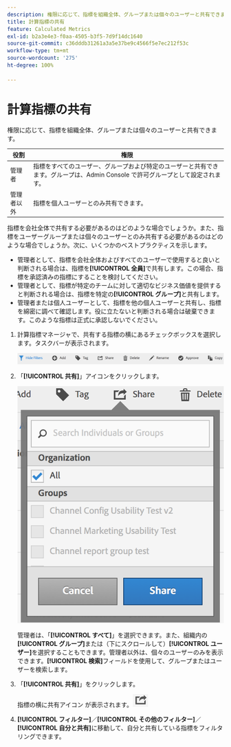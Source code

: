 ```yaml
---
description: 権限に応じて、指標を組織全体、グループまたは個々のユーザーと共有できます。
title: 計算指標の共有
feature: Calculated Metrics
exl-id: b2a3e4e3-f0aa-4505-b3f5-7d9f14dc1640
source-git-commit: c36dddb31261a3a5e37be9c4566f5e7ec212f53c
workflow-type: tm+mt
source-wordcount: '275'
ht-degree: 100%

---
```


# 計算指標の共有

権限に応じて、指標を組織全体、グループまたは個々のユーザーと共有できます。

| 役割 | 権限 |
|---|---|
| 管理者 | 指標をすべてのユーザー、グループおよび特定のユーザーと共有できます。グループは、Admin Console で許可グループとして設定されます。 |
| 管理者以外 | 指標を個人ユーザーとのみ共有できます。 |

指標を会社全体で共有する必要があるのはどのような場合でしょうか。また、指標をユーザーグループまたは個々のユーザーとのみ共有する必要があるのはどのような場合でしょうか。次に、いくつかのベストプラクティスを示します。

* 管理者として、指標を会社全体およびすべてのユーザーで使用すると良いと判断される場合は、指標を&#x200B;**[!UICONTROL 全員]**&#x200B;で共有します。この場合、指標を承認済みの指標にすることを検討してください。
* 管理者として、指標が特定のチームに対して適切なビジネス価値を提供すると判断される場合は、指標を特定の&#x200B;**[!UICONTROL グループ]**&#x200B;と共有します。
* 管理者または個人ユーザーとして、指標を他の個人ユーザーと共有し、指標を綿密に調べて確認します。役に立たないと判断される場合は破棄できます。このような指標は正式に承認しないでください。

1. 計算指標マネージャで、共有する指標の横にあるチェックボックスを選択します。タスクバーが表示されます。

   ![](assets/cm_task_bar.png)

1. 「**[!UICONTROL 共有]**」アイコンをクリックします。

   ![](assets/cm_share.png)

   管理者は、「**[!UICONTROL すべて]**」を選択できます。また、組織内の&#x200B;**[!UICONTROL グループ]**&#x200B;または（下にスクロールして）**[!UICONTROL ユーザー]**&#x200B;を選択することもできます。管理者以外は、個々のユーザーのみを表示できます。**[!UICONTROL 検索]**&#x200B;フィールドを使用して、グループまたはユーザーを検索します。

1. 「**[!UICONTROL 共有]**」をクリックします。

   指標の横に共有アイコン  が表示されます。![](assets/share_icon.png)

1. **[!UICONTROL フィルター]**／**[!UICONTROL その他のフィルター]**／**[!UICONTROL 自分と共有]**&#x200B;に移動して、自分と共有している指標をフィルタリングできます。
